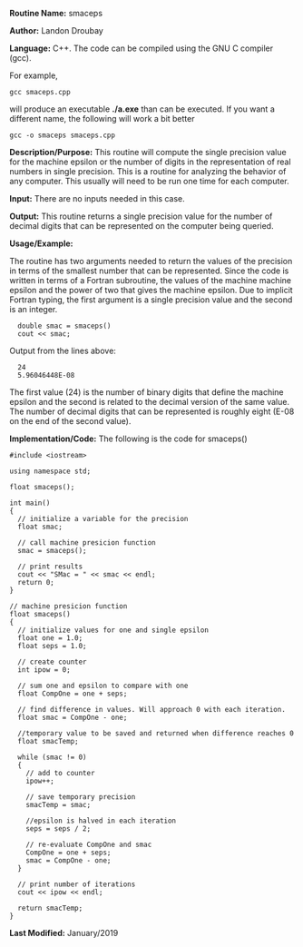 
**Routine Name:**           smaceps

**Author:** Landon Droubay

**Language:** C++. The code can be compiled using the GNU C compiler (gcc).

For example,

    gcc smaceps.cpp

will produce an executable **./a.exe** than can be executed. If you want a different name, the following will work a bit
better

    gcc -o smaceps smaceps.cpp

**Description/Purpose:** This routine will compute the single precision value for the machine epsilon or the number of digits
in the representation of real numbers in single precision. This is a routine for analyzing the behavior of any computer. This
usually will need to be run one time for each computer.

**Input:** There are no inputs needed in this case. 

**Output:** This routine returns a single precision value for the number of decimal digits that can be represented on the
computer being queried.

**Usage/Example:**

The routine has two arguments needed to return the values of the precision in terms of the smallest number that can be
represented. Since the code is written in terms of a Fortran subroutine, the values of the machine machine epsilon and
the power of two that gives the machine epsilon. Due to implicit Fortran typing, the first argument is a single precision
value and the second is an integer.

      double smac = smaceps()
      cout << smac;

Output from the lines above:

      24   
      5.96046448E-08

The first value (24) is the number of binary digits that define the machine epsilon and the second is related to the
decimal version of the same value. The number of decimal digits that can be represented is roughly eight (E-08 on the
end of the second value).

**Implementation/Code:** The following is the code for smaceps()

```c_cpp
#include <iostream>

using namespace std;

float smaceps();

int main()
{
  // initialize a variable for the precision
  float smac;

  // call machine presicion function
  smac = smaceps();

  // print results
  cout << "SMac = " << smac << endl;
  return 0;
}

// machine presicion function
float smaceps()
{ 
  // initialize values for one and single epsilon
  float one = 1.0;
  float seps = 1.0;

  // create counter
  int ipow = 0;

  // sum one and epsilon to compare with one
  float CompOne = one + seps;
  
  // find difference in values. Will approach 0 with each iteration.
  float smac = CompOne - one;
  
  //temporary value to be saved and returned when difference reaches 0
  float smacTemp;

  while (smac != 0)
  {
    // add to counter
    ipow++;
    
    // save temporary precision
    smacTemp = smac;
    
    //epsilon is halved in each iteration
    seps = seps / 2;
   
    // re-evaluate CompOne and smac
    CompOne = one + seps;
    smac = CompOne - one;
  }
  
  // print number of iterations
  cout << ipow << endl;

  return smacTemp;
}
```
**Last Modified:** January/2019

